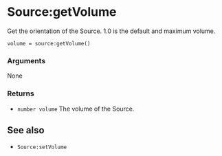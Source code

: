 <!--
category: reference
-->

Source:getVolume
===

Get the orientation of the Source.  1.0 is the default and maximum volume.

    volume = source:getVolume()

### Arguments

None

### Returns

- `number volume` The volume of the Source.

See also
---

- `Source:setVolume`
